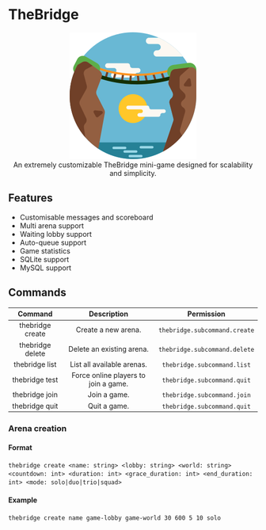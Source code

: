 # TheBridge

<p align="center">
	<a href="https://github.com/cooldogedev/TheBridge"><img
            src="https://github.com/cooldogedev/TheBridge/blob/main/assets/icon.png?raw=true"/></a><br>
	An extremely customizable TheBridge mini-game designed for scalability and simplicity.
</p>

## Features

- Customisable messages and scoreboard
- Multi arena support
- Waiting lobby support
- Auto-queue support
- Game statistics
- SQLite support
- MySQL support

## Commands

|     Command      |             Description              |           Permission           |
|:----------------:|:------------------------------------:|:------------------------------:|
| thebridge create |         Create a new arena.          | `thebridge.subcommand.create` |
| thebridge delete |      Delete an existing arena.       | `thebridge.subcommand.delete` |
|  thebridge list  |      List all available arenas.      |  `thebridge.subcommand.list`  |
|  thebridge test  | Force online players to join a game. |  `thebridge.subcommand.quit`  |
|  thebridge join  |             Join a game.             |  `thebridge.subcommand.join`  |
|  thebridge quit  |             Quit a game.             |  `thebridge.subcommand.quit`  |

### Arena creation

#### Format

`thebridge create <name: string> <lobby: string> <world: string> <countdown: int> <duration: int> <grace_duration: int> <end_duration: int> <mode: solo|duo|trio|squad>`

#### Example

`thebridge create name game-lobby game-world 30 600 5 10 solo`
